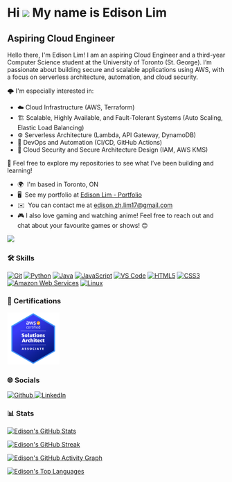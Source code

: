 Hi ![](https://user-images.githubusercontent.com/18350557/176309783-0785949b-9127-417c-8b55-ab5a4333674e.gif) My name is Edison Lim
==================================================================================================================================

Aspiring Cloud Engineer
-----------------------

Hello there, I'm Edison Lim! I am an aspiring Cloud Engineer and a third-year Computer Science student at the University of Toronto (St. George). I’m passionate about building secure and scalable applications using AWS, with a focus on serverless architecture, automation, and cloud security.

🌩️ I'm especially interested in:
* ☁️  Cloud Infrastructure (AWS, Terraform)
* 🏗️  Scalable, Highly Available, and Fault-Tolerant Systems (Auto Scaling, Elastic Load Balancing)
* ⚙️  Serverless Architecture (Lambda, API Gateway, DynamoDB)
* 🔄  DevOps and Automation (CI/CD, GitHub Actions)
* 🔐  Cloud Security and Secure Architecture Design (IAM, AWS KMS)

📁 Feel free to explore my repositories to see what I’ve been building and learning!

* 🌍  I'm based in Toronto, ON
* 🖥️  See my portfolio at [Edison Lim - Portfolio](http://edisonlim.ca)
* ✉️  You can contact me at [edison.zh.lim17@gmail.com](mailto:edison.zh.lim17@gmail.com)
* 🎮  I also love gaming and watching anime! Feel free to reach out and chat about your favourite games or shows! 😊

<a href="https://www.github.com/EdisonLim17" target="_blank" rel="noreferrer"><img
src="https://img.shields.io/github/followers/EdisonLim17?logo=github&style=for-the-badge&color=6366f1&labelColor=171717" /></a>

### 🛠️ Skills

<p align="left">
  <a href="https://git-scm.com/" target="_blank" rel="noopener noreferrer"><img src="https://raw.githubusercontent.com/danielcranney/readme-generator/main/public/icons/skills/git-colored.svg" width="60" height="60" alt="Git" title="Git"/></a>
  <a href="https://www.python.org/" target="_blank" rel="noopener noreferrer"><img src="https://raw.githubusercontent.com/danielcranney/readme-generator/main/public/icons/skills/python-colored.svg" width="60" height="60" alt="Python" title="Python"/></a>
  <a href="https://www.oracle.com/java/" target="_blank" rel="noopener noreferrer"><img src="https://raw.githubusercontent.com/danielcranney/readme-generator/main/public/icons/skills/java-colored.svg" width="60" height="60" alt="Java" title="Java"/></a>
  <a href="https://developer.mozilla.org/en-US/docs/Web/JavaScript" target="_blank" rel="noopener noreferrer"><img src="https://raw.githubusercontent.com/danielcranney/readme-generator/main/public/icons/skills/javascript-colored.svg" width="60" height="60" alt="JavaScript" title="JavaScript"/></a>
  <a href="https://code.visualstudio.com/" target="_blank" rel="noopener noreferrer"><img src="https://raw.githubusercontent.com/danielcranney/readme-generator/main/public/icons/skills/visualstudiocode-colored.svg" width="60" height="60" alt="VS Code" title="VS Code"/></a>
  <a href="https://developer.mozilla.org/en-US/docs/Glossary/HTML5" target="_blank" rel="noopener noreferrer"><img src="https://raw.githubusercontent.com/danielcranney/readme-generator/main/public/icons/skills/html5-colored.svg" width="60" height="60" alt="HTML5" title="HTML5"/></a>
  <a href="https://www.w3.org/TR/CSS/#css" target="_blank" rel="noopener noreferrer"><img src="https://raw.githubusercontent.com/danielcranney/readme-generator/main/public/icons/skills/css3-colored.svg" width="60" height="60" alt="CSS3" title="CSS3"/></a>
  <a href="https://aws.amazon.com" target="_blank" rel="noopener noreferrer"><img src="https://raw.githubusercontent.com/danielcranney/readme-generator/main/public/icons/skills/aws-colored.svg" width="60" height="60" alt="Amazon Web Services" title="Amazon Web Services"/></a>
  <a href="https://www.linux.org" target="_blank" rel="noopener noreferrer"><img src="https://raw.githubusercontent.com/danielcranney/readme-generator/main/public/icons/skills/linux-colored.svg" width="60" height="60" alt="Linux" title="Linux"/></a>
</p>

### 🏅 Certifications

<a href="https://www.credly.com/badges/c2cfdf6f-9990-4403-aaa8-be020b44b915" target="_blank" rel="noopener noreferrer">
  <img src="/aws-certified-solutions-architect-associate.png" height="120" alt="AWS Certified Solutions Architect – Associate"/>
</a>

### 🌐 Socials

<p align="left">
  <a href="https://www.github.com/EdisonLim17" target="_blank" rel="noopener noreferrer"> <picture> <source media="(prefers-color-scheme: dark)" srcset="https://raw.githubusercontent.com/danielcranney/readme-generator/main/public/icons/socials/github-dark.svg" /> <source media="(prefers-color-scheme: light)" srcset="https://raw.githubusercontent.com/danielcranney/readme-generator/main/public/icons/socials/github.svg" /> <img src="https://raw.githubusercontent.com/danielcranney/readme-generator/main/public/icons/socials/github.svg" width="32" height="32" alt="Github" title="Github" /> </picture> </a>
  <a href="https://www.linkedin.com/in/edisonzhlim" target="_blank" rel="noopener noreferrer"> <picture> <source media="(prefers-color-scheme: dark)" srcset="https://raw.githubusercontent.com/danielcranney/readme-generator/main/public/icons/socials/linkedin-dark.svg" /> <source media="(prefers-color-scheme: light)" srcset="https://raw.githubusercontent.com/danielcranney/readme-generator/main/public/icons/socials/linkedin.svg" /> <img src="https://raw.githubusercontent.com/danielcranney/readme-generator/main/public/icons/socials/linkedin.svg" width="32" height="32" alt="LinkedIn" title="LinkedIn" /> </picture> </a>
</p>

### 📊 Stats

[![Edison's GitHub Stats](https://github-readme-stats.vercel.app/api?username=EdisonLim17&show_icons=true&count_private=true&title_color=3382ed&text_color=ffffff&icon_color=6366f1&bg_color=171717&hide_border=true)](https://github.com/EdisonLim17)

[![Edison's GitHub Streak](https://github-readme-streak-stats.herokuapp.com/?user=EdisonLim17&stroke=ffffff&background=171717&ring=3382ed&fire=3382ed&currStreakNum=ffffff&currStreakLabel=3382ed&sideNums=ffffff&sideLabels=ffffff&dates=ffffff&hide_border=true)](https://github.com/EdisonLim17)

[![Edison's GitHub Activity Graph](https://github-readme-activity-graph.vercel.app/graph?username=EdisonLim17&bg_color=171717&color=ffffff&line=3382ed&point=6366f1&area=true&hide_border=true)](https://github.com/EdisonLim17)

[![Edison's Top Languages](https://github-readme-stats.vercel.app/api/top-langs/?username=EdisonLim17&langs_count=10&title_color=3382ed&text_color=ffffff&icon_color=6366f1&bg_color=171717&hide_border=true&locale=en&custom_title=Top%20Languages)](https://github.com/EdisonLim17)
